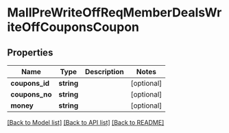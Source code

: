 # MallPreWriteOffReqMemberDealsWriteOffCouponsCoupon

## Properties
Name | Type | Description | Notes
------------ | ------------- | ------------- | -------------
**coupons_id** | **string** |  | [optional] 
**coupons_no** | **string** |  | [optional] 
**money** | **string** |  | [optional] 

[[Back to Model list]](../README.md#documentation-for-models) [[Back to API list]](../README.md#documentation-for-api-endpoints) [[Back to README]](../README.md)


